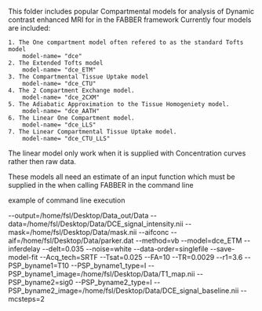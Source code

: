 This folder includes popular Compartmental models for analysis of Dynamic contrast enhanced MRI for in the FABBER framework
Currently four models are included:

    1. The One compartment model often refered to as the standard Tofts model 
        model-name= "dce"
    2. The Extended Tofts model
        model-name= "dce_ETM"
    3. The Compartmental Tissue Uptake model
        model-name= "dce_CTU"
    4. The 2 Compartment Exchange model.
        model-name= "dce_2CXM"
    5. The Adiabatic Approximation to the Tissue Homogeniety model.
        model-name= "dce_AATH"
    6. The Linear One Compartment model.
        model-name= "dce_LLS"
    7. The Linear Compartmental Tissue Uptake model.
        model-name= "dce_CTU_LLS"

The linear model only work when it is supplied with Concentration curves rather then raw data.
    
These models all need an estimate of an input function which must be supplied in the when calling FABBER in the command line

example of command line execution

--output=/home/fsl/Desktop/Data_out/Data
--data=/home/fsl/Desktop/Data/DCE_signal_intensity.nii
--mask=/home/fsl/Desktop/Data/mask.nii
--aifconc
--aif=/home/fsl/Desktop/Data/parker.dat
--method=vb
--model=dce_ETM
--inferdelay
--delt=0.035
--noise=white
--data-order=singlefile
--save-model-fit
--Acq_tech=SRTF
--Tsat=0.025
--FA=10
--TR=0.0029
--r1=3.6
--PSP_byname1=T10
--PSP_byname1_type=I
--PSP_byname1_image=/home/fsl/Desktop/Data/T1_map.nii
--PSP_byname2=sig0
--PSP_byname2_type=I
--PSP_byname2_image=/home/fsl/Desktop/Data/DCE_signal_baseline.nii
--mcsteps=2
